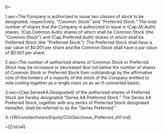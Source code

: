 0=<b></b>

1.sec=The Company is authorized to issue two classes of stock to be designated, respectively, "Common Stock" and "Preferred Stock."  The total number of shares that the Company is authorized to issue is {Cap.All.Auth} shares, {Cap.Common.Auth} shares of which shall be Common Stock (the "Common Stock") and {Cap.Preferred.Auth} shares of which shall be Preferred Stock (the "Preferred Stock").  The Preferred Stock shall have a par value of $0.001 per share and the Common Stock shall have a par value of $0.001 per share.

2.sec=The number of authorized shares of Common Stock or Preferred Stock may be increased or decreased (but not below the number of shares of Common Stock or Preferred Stock then outstanding) by the affirmative vote of the holders of a majority of the stock of the Company entitled to vote (voting together as a single class on an as-if-converted basis).

3.sec={Cap.SeriesAA.Designated} of the authorized shares of Preferred Stock are hereby designated "Series AA Preferred Stock."  The Series AA Preferred Stock, together with any series of Preferred Stock designated hereafter, shall be referred to as the "Series Preferred."

4.=[W/com/techstars/Equity/COI/Sec/Issue_Preferred_v01.md]

=[Z/ol/s4]